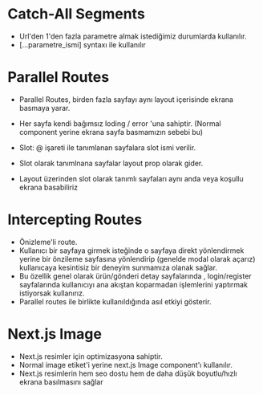 # Catch-All Segments

- Url'den 1'den fazla parametre almak istediğimiz durumlarda kullanılır.
- [...parametre_ismi] syntaxı ile kullanılır

# Parallel Routes

- Parallel Routes, birden fazla sayfayı aynı layout içerisinde ekrana basmaya yarar.
- Her sayfa kendi bağımsız loding / error 'una sahiptir. (Normal component yerine ekrana sayfa basmamızın sebebi bu)

- Slot: @ işareti ile tanımlanan sayfalara slot ismi verilir.
- Slot olarak tanımlnana sayfalar layout prop olarak gider.
- Layout üzerinden slot olarak tanımlı sayfaları aynı anda veya koşullu ekrana basabiliriz

# Intercepting Routes

- Önizleme'li route.
- Kullanıcı bir sayfaya girmek isteğinde o sayfaya direkt yönlendirmek yerine bir önzileme sayfasına yönlendirip (genelde modal olarak açarız) kullanıcaya kesintisiz bir deneyim sunmamıza olanak sağlar.
- Bu özellik genel olarak ürün/gönderi detay sayfalarında , login/register sayfalarında kullanıcıyı ana akıştan koparmadan işlemlerini yaptırmak istiyorsak kullanırız.
- Parallel routes ile birlikte kullanıldığında asıl etkiyi gösterir.

# Next.js Image

- Next.js resimler için optimizasyona sahiptir.
- Normal image etiket'i yerine next.js Image component'ı kullanılır.
- Next.js resimlerin hem seo dostu hem de daha düşük boyutlu/hızlı ekrana basılmasını sağlar
